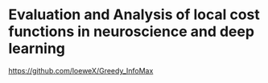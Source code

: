 # Evaluation and Analysis of local cost functions in neuroscience and deep learning

https://github.com/loeweX/Greedy_InfoMax
